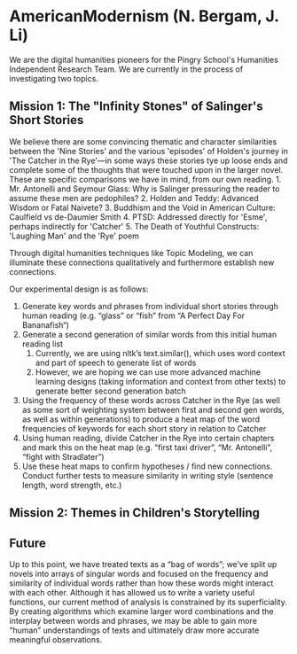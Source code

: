 # AmericanModernism (N. Bergam, J. Li)
We are the digital humanities pioneers for the Pingry School's Humanities Independent Research Team. We are currently in the process of investigating two topics.

## Mission 1: The "Infinity Stones" of Salinger's Short Stories

We believe there are some convincing thematic and character similarities between the 'Nine Stories' and the various 'episodes' of Holden's journey in 'The Catcher in the Rye'––in some ways these stories tye up loose ends and complete some of the thoughts that were touched upon in the larger novel. These are specific comparisons we have in mind, from our own reading. 
     1. Mr. Antonelli and Seymour Glass: Why is Salinger pressuring the reader to assume these men are pedophiles?
     2. Holden and Teddy: Advanced Wisdom or Fatal Naivete?
     3. Buddhism and the Void in American Culture: Caulfield vs de-Daumier Smith
     4. PTSD: Addressed directly for 'Esme', perhaps indirectly for 'Catcher'
     5. The Death of Youthful Constructs: 'Laughing Man' and the 'Rye' poem
     
Through digital humanities techniques like Topic Modeling, we can illuminate these connections qualitatively and furthermore establish new connections.

Our experimental design is as follows:
1. Generate key words and phrases from individual short stories through human reading (e.g. “glass” or “fish” from “A Perfect Day For Bananafish“)
2. Generate a second generation of similar words from this initial human reading list
    1. Currently, we are using nltk’s text.similar(), which uses word context and part of speech to generate list of words
    2. However, we are hoping we can use more advanced machine learning designs (taking information and context from other texts) to generate better second generation batch
3. Using the frequency of these words across Catcher in the Rye (as well as some sort of weighting system between first and second gen words, as well as within generations) to produce a heat map of the word frequencies of keywords for each short story in relation to Catcher
4. Using human reading, divide Catcher in the Rye into certain chapters and mark this on the heat map (e.g. “first taxi driver”, “Mr. Antonelli”, “fight with Stradlater”)
5. Use these heat maps to confirm hypotheses / find new connections. Conduct further tests to measure similarity in writing style (sentence length, word strength, etc.)

## Mission 2: Themes in Children's Storytelling

## Future

Up to this point, we have treated texts as a “bag of words”; we’ve split up novels into arrays of singular words and focused on the frequency and similarity of individual words rather than how these words might interact with each other. Although it has allowed us to write a variety useful functions, our current method of analysis is constrained by its superficiality.  By creating algorithms which examine larger word combinations and the interplay between words and phrases,  we may be able to gain  more “human” understandings of texts and ultimately draw more accurate meaningful observations.
